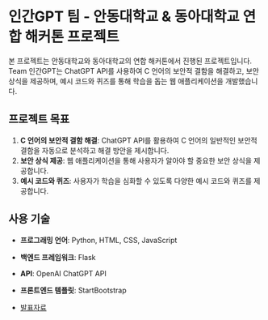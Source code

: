 # 인간GPT 팀 - 안동대학교 & 동아대학교 연합 해커톤 프로젝트

본 프로젝트는 안동대학교와 동아대학교의 연합 해커톤에서 진행된 프로젝트입니다. Team 인간GPT는 ChatGPT API를 사용하여 C 언어의 보안적 결함을 해결하고, 보안 상식을 제공하며, 예시 코드와 퀴즈를 통해 학습을 돕는 웹 애플리케이션을 개발했습니다.

## 프로젝트 목표

1. **C 언어의 보안적 결함 해결**: ChatGPT API를 활용하여 C 언어의 일반적인 보안적 결함을 자동으로 분석하고 해결 방안을 제시합니다.
2. **보안 상식 제공**: 웹 애플리케이션을 통해 사용자가 알아야 할 중요한 보안 상식을 제공합니다.
3. **예시 코드와 퀴즈**: 사용자가 학습을 심화할 수 있도록 다양한 예시 코드와 퀴즈를 제공합니다.

## 사용 기술

- **프로그래밍 언어**: Python, HTML, CSS, JavaScript
- **백엔드 프레임워크**: Flask
- **API**: OpenAI ChatGPT API
- **프론트엔드 템플릿**: StartBootstrap

- [발표자료](https://github.com/BAIKJUWON/Anu-Dong-a-Hackerton/blob/main/%E1%84%92%E1%85%A2%E1%84%8F%E1%85%A5%E1%84%90%E1%85%A9%E1%86%AB.pdf)
